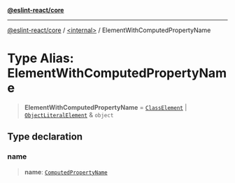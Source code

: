 [**@eslint-react/core**](../../README.md)

***

[@eslint-react/core](../../README.md) / [\<internal\>](../README.md) / ElementWithComputedPropertyName

# Type Alias: ElementWithComputedPropertyName

> **ElementWithComputedPropertyName** = [`ClassElement`](../interfaces/ClassElement.md) \| [`ObjectLiteralElement`](../interfaces/ObjectLiteralElement.md) & `object`

## Type declaration

### name

> **name**: [`ComputedPropertyName`](../interfaces/ComputedPropertyName.md)
